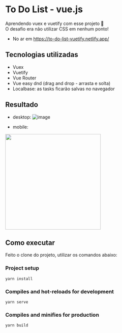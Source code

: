 # To Do List - vue.js

Aprendendo vuex e vuetify com esse projeto :green_heart: <br>
O desafio era não utilizar CSS em nenhum ponto!

- No ar em https://to-do-list-vuetify.netlify.app/ 

## Tecnologias utilizadas

- Vuex
- Vuetify
- Vue Router
- Vue easy dnd (drag and drop - arrasta e solta)
- Localbase: as tasks ficarão salvas no navegador

## Resultado

- desktop:
![image](https://user-images.githubusercontent.com/62160705/135143377-f2578201-40a7-4915-8302-c1a5c52f38a9.png)


- mobile:
<img width="300" src="https://user-images.githubusercontent.com/62160705/135143560-e47df80f-82d5-4849-9fbe-ec59973900d9.png">


## Como executar

Feito o clone do projeto, utilizar os comandos abaixo:

### Project setup
```
yarn install
```

### Compiles and hot-reloads for development
```
yarn serve
```

### Compiles and minifies for production
```
yarn build
```
